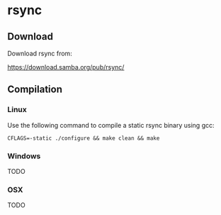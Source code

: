# rsync

## Download
Download rsync from:

https://download.samba.org/pub/rsync/

## Compilation

### Linux
Use the following command to compile a static rsync binary using gcc:
```
CFLAGS=-static ./configure && make clean && make
```

### Windows
TODO

### OSX
TODO

